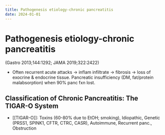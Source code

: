 ```yaml
---
title: Pathogenesis etiology-chronic pancreatitis
date: 2024-01-01
---
```


# Pathogenesis etiology-chronic pancreatitis

(Gastro 2013;144:1292; JAMA 2019;322:2422)

- Often recurrent acute attacks → inflam infiltrate → fibrosis → loss of exocrine & endocrine tissue. Pancreatic insufficiency (DM, fat/protein malabsorption) when 90% panc fxn lost.
 
## Classification of Chronic Pancreatitis: The TIGAR-O System
- [[TIGAR-O]]: Toxins (60-80% due to EtOH; smoking), Idiopathic, Genetic (PRSS1, SPINK1, CFTR, CTRC, CASR), Autoimmune, Recurrent panc., Obstruction
 
